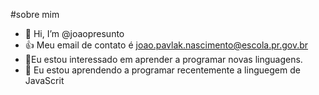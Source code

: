 #sobre mim
- 👋 Hi, I’m @joaopresunto
- :+1: Meu email de contato é joao.pavlak.nascimento@escola.pr.gov.br
- 👀Eu estou interessado em aprender a programar novas linguagens.
- 🌱 Eu estou aprendendo a programar recentemente a linguegem de JavaScrit
